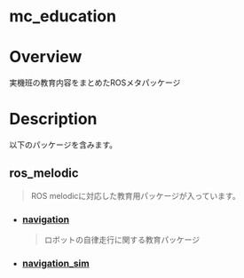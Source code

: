 # mc_education
# Overview
実機班の教育内容をまとめたROSメタパッケージ

# Description
以下のパッケージを含みます。

## ros_melodic
  > ROS melodicに対応した教育用パッケージが入っています。

- ### [navigation](./ros_melodic/navigation)
  > ロボットの自律走行に関する教育パッケージ

- ### [navigation_sim](./ros_melodic/navigation_sim)
